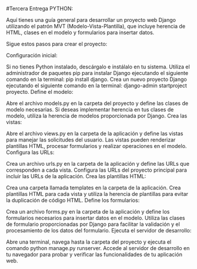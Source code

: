 #Tercera Entrega PYTHON: 

Aquí tienes una guía general para desarrollar un proyecto web Django utilizando el patrón MVT (Modelo-Vista-Plantilla), que incluye herencia de HTML, clases en el modelo y formularios para insertar datos.

Sigue estos pasos para crear el proyecto:

Configuración inicial:

Si no tienes Python instalado, descárgalo e instálalo en tu sistema.
Utiliza el administrador de paquetes pip para instalar Django ejecutando el siguiente comando en la terminal: pip install django.
Crea un nuevo proyecto Django ejecutando el siguiente comando en la terminal: django-admin startproject proyecto.
Define el modelo:

Abre el archivo models.py en la carpeta del proyecto y define las clases de modelo necesarias.
Si deseas implementar herencia en tus clases de modelo, utiliza la herencia de modelos proporcionada por Django.
Crea las vistas:

Abre el archivo views.py en la carpeta de la aplicación y define las vistas para manejar las solicitudes del usuario.
Las vistas pueden renderizar plantillas HTML, procesar formularios y realizar operaciones en el modelo.
Configura las URLs:

Crea un archivo urls.py en la carpeta de la aplicación y define las URLs que corresponden a cada vista.
Configura las URLs del proyecto principal para incluir las URLs de la aplicación.
Crea las plantillas HTML:

Crea una carpeta llamada templates en la carpeta de la aplicación.
Crea plantillas HTML para cada vista y utiliza la herencia de plantillas para evitar la duplicación de código HTML.
Define los formularios:

Crea un archivo forms.py en la carpeta de la aplicación y define los formularios necesarios para insertar datos en el modelo.
Utiliza las clases de formulario proporcionadas por Django para facilitar la validación y el procesamiento de los datos del formulario.
Ejecuta el servidor de desarrollo:

Abre una terminal, navega hasta la carpeta del proyecto y ejecuta el comando python manage.py runserver.
Accede al servidor de desarrollo en tu navegador para probar y verificar las funcionalidades de tu aplicación web.